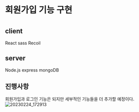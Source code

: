<h1>회원가입 기능 구현<h1>
 <h2>client</h2>
 
React sass Recoil

## server
 
Node.js express mongoDB
 
## 진행사항
 
 회원가입과 로그인 기능은 되지만 세부적인 기능들을 더 추가할 예정이다.
![20230224_172913](https://user-images.githubusercontent.com/123912121/221130478-bcde8c74-a876-4340-8e13-9240a551b691.png)

